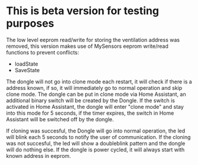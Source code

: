 # This is beta version for testing purposes

The low level eeprom read/write for storing the ventilation address was removed, this version makes use of MySensors eeprom write/read functions to prevent conflicts:
- loadState
- SaveState

The dongle will not go into clone mode each restart, it will check if there is a address known, if so, it will immediately go to normal operation and skip clone mode. The dongle can be put in clone mode via Home Assistant, an additional binary switch will be created by the Dongle. If the switch is activated in Home Assistant, the dongle will enter "clone mode" and stay into this mode for 5 seconds, if the timer expires, the switch in Home Assistant will be switched off by the dongle.

If cloning was succesful, the Dongle will go into normal operation, the led will blink each 5 seconds to notify the user of communication. If the cloning was not succesful, the led will show a doubleblink pattern and the dongle will do nothing else. If the dongle is power cycled, it will always start with known address in eeprom.
